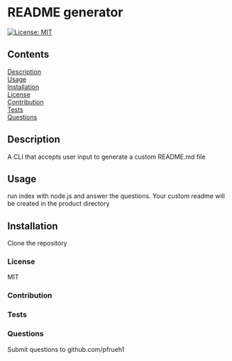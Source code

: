 
  # README generator
  [![License: MIT](https://img.shields.io/badge/License-MIT-yellow.svg)](https://opensource.org/licenses/MIT)
  ## Contents
  [Description](#description)  
  [Usage](#usage)  
  [Installation](#installation)  
  [License](#license)  
  [Contribution](#contribution)  
  [Tests](#tests)  
  [Questions](#questions)  
  ## Description
  A CLI that accepts user input to generate a custom README.md file
  ## Usage
  run index with node.js and answer the questions. Your custom readme will be created in the product directory
  ## Installation
  Clone the repository
  ### License
  MIT
  ### Contribution
  
  ### Tests
  
  ### Questions
  Submit questions to github.com/pfrueh1  
